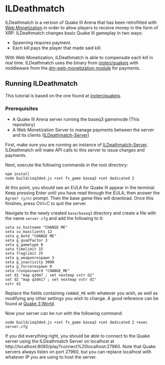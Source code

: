 # ILDeathmatch

ILDeathmatch is a version of Quake III Arena that has been retrofitted with [Web Monetization](https://interledger.org/rfcs/0028-web-monetization/) in order to allow players to receive money in the form of XRP. ILDeathmatch changes basic Quake III gameplay in two ways: 
- Spawning requires payment.
- Each kill pays the player that made said kill.

With Web Monetization, ILDeathmatch is able to compensate each kill in real time.
ILDeathmatch uses the binary from [inolen/quakejs](https://github.com/inolen/quakejs) with middleware from the [dm-web-monetization module](https://github.com/njlie/dm-web-monetization) for payments.

## Running ILDeathmatch

This tutorial is based on the one found at [inolen/quakejs](https://github.com/inolen/quakejs#baseq3-server-step-by-step).

### Prerequisites

- A Quake III Arena server running the baseq3 gamemode (This repository)
- A Web Monetization Server to manage payments between the server and its clients ([ILDeathmatch-Server](https://github.com/njlie/ILDeathmatch-Server))

First, make sure you are running an instance of [ILDeathmatch-Server](https://github.com/njlie/ILDeathmatch-Server). ILDeathmatch will make API calls to this server to issue charges and payments.

Next, execute the following commands in the root directory:

```
npm install
node build/ioq3ded.js +set fs_game baseq3 +set dedicated 2
```

At this point, you should see an EULA for Quake III appear in the terminal. Keep pressing Enter until you have read through the EULA, then answer the `Agree? (y/n)` prompt. Then the base game files will download. Once this finishes, press Ctrl+C to quit the server.

Navigate to the newly created `base/baseq3` directory and create a file with the name `server.cfg` and add the following to it:
```
seta sv_hostname "CHANGE ME"
seta sv_maxclients 12
seta g_motd "CHANGE ME"
seta g_quadfactor 3
seta g_gametype 0
seta timelimit 15
seta fraglimit 25
seta g_weaponrespawn 3
seta g_inactivity 3000
seta g_forcerespawn 0
seta rconpassword "CHANGE_ME"
set d1 "map q3dm7 ; set nextmap vstr d2"
set d2 "map q3dm17 ; set nextmap vstr d1"
vstr d1
```
Replace the fields containing `CHANGE_ME` with whatever you wish, as well as modifying any other settings you wish to change.
A good reference can be found at [Quake 3 World](https://www.quake3world.com/q3guide/servers.html).

Now your server can be run with the following command:
```
node build/ioq3ded.js +set fs_game baseq3 +set dedicated 2 +exec server.cfg
```
If you did everything right, you should be able to connect to the Quake server using the ILDeathmatch Server on localhost at http://localhost:8080/play?connect%20localhost:27960. Note that Quake servers always listen on port 27960, but you can replace localhost with whatever IP you are using to host the server.
